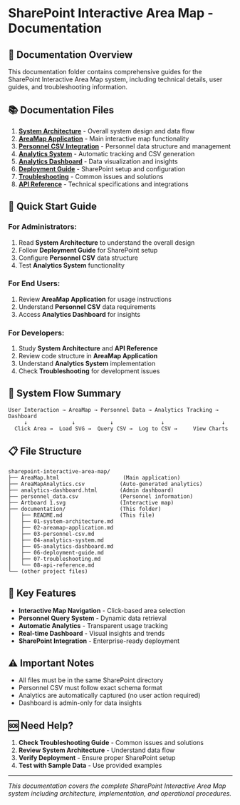 # SharePoint Interactive Area Map - Documentation

## 📁 Documentation Overview

This documentation folder contains comprehensive guides for the SharePoint Interactive Area Map system, including technical details, user guides, and troubleshooting information.

## 📚 Documentation Files

1. **[System Architecture](./01-system-architecture.md)** - Overall system design and data flow
2. **[AreaMap Application](./02-areamap-application.md)** - Main interactive map functionality
3. **[Personnel CSV Integration](./03-personnel-csv.md)** - Personnel data structure and management
4. **[Analytics System](./04-analytics-system.md)** - Automatic tracking and CSV generation
5. **[Analytics Dashboard](./05-analytics-dashboard.md)** - Data visualization and insights
6. **[Deployment Guide](./06-deployment-guide.md)** - SharePoint setup and configuration
7. **[Troubleshooting](./07-troubleshooting.md)** - Common issues and solutions
8. **[API Reference](./08-api-reference.md)** - Technical specifications and integrations

## 🚀 Quick Start Guide

### For Administrators:
1. Read **System Architecture** to understand the overall design
2. Follow **Deployment Guide** for SharePoint setup
3. Configure **Personnel CSV** data structure
4. Test **Analytics System** functionality

### For End Users:
1. Review **AreaMap Application** for usage instructions
2. Understand **Personnel CSV** data requirements
3. Access **Analytics Dashboard** for insights

### For Developers:
1. Study **System Architecture** and **API Reference**
2. Review code structure in **AreaMap Application**
3. Understand **Analytics System** implementation
4. Check **Troubleshooting** for development issues

## 🔄 System Flow Summary

```
User Interaction → AreaMap → Personnel Data → Analytics Tracking → Dashboard
     ↓              ↓           ↓               ↓                  ↓
  Click Area →  Load SVG →  Query CSV →  Log to CSV →     View Charts
```

## 📋 File Structure

```
sharepoint-interactive-area-map/
├── AreaMap.html                    (Main application)
├── AreaMapAnalytics.csv           (Auto-generated analytics)
├── analytics-dashboard.html       (Admin dashboard)
├── personnel_data.csv             (Personnel information)
├── Artboard 1.svg                 (Interactive map)
├── documentation/                 (This folder)
│   ├── README.md                  (This file)
│   ├── 01-system-architecture.md
│   ├── 02-areamap-application.md
│   ├── 03-personnel-csv.md
│   ├── 04-analytics-system.md
│   ├── 05-analytics-dashboard.md
│   ├── 06-deployment-guide.md
│   ├── 07-troubleshooting.md
│   └── 08-api-reference.md
└── (other project files)
```

## 🎯 Key Features

- **Interactive Map Navigation** - Click-based area selection
- **Personnel Query System** - Dynamic data retrieval
- **Automatic Analytics** - Transparent usage tracking
- **Real-time Dashboard** - Visual insights and trends
- **SharePoint Integration** - Enterprise-ready deployment

## ⚠️ Important Notes

- All files must be in the same SharePoint directory
- Personnel CSV must follow exact schema format
- Analytics are automatically captured (no user action required)
- Dashboard is admin-only for data insights

## 🆘 Need Help?

1. **Check Troubleshooting Guide** - Common issues and solutions
2. **Review System Architecture** - Understand data flow
3. **Verify Deployment** - Ensure proper SharePoint setup
4. **Test with Sample Data** - Use provided examples

---

*This documentation covers the complete SharePoint Interactive Area Map system including architecture, implementation, and operational procedures.*